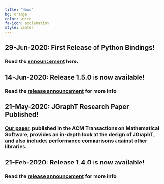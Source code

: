 ```yaml
---
title: "News"
bg: orange
color: white
fa-icon: exclamation
style: center
---
```


## **29-Jun-2020:**  First Release of Python Bindings!
### Read the [announcement](https://medium.com/@dimitrios.michail/announcing-the-python-bindings-of-jgrapht-918d0cf386de) here.

## **14-Jun-2020:**  Release 1.5.0 is now available!
### Read the [release announcement](https://sourceforge.net/p/jgrapht/news/2020/06/jgrapht-version-150-released/) for more info.

## **21-May-2020:**  JGraphT Research Paper Published!
### [Our paper](https://dl.acm.org/doi/10.1145/3381449), published in the ACM Transactions on Mathematical Software, provides an in-depth look at the design of JGraphT, and also includes performance comparisons against other libraries.

## **21-Feb-2020:**  Release 1.4.0 is now available!
### Read the [release announcement](https://sourceforge.net/p/jgrapht/news/2020/02/jgrapht-version-140-released/) for more info.
